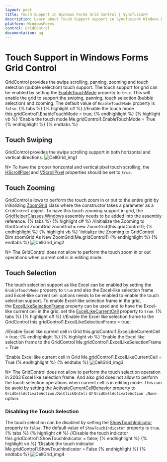 ```yaml
---
layout: post
title: Touch Support in Windows Forms Grid Control | Syncfusion®
description: Learn about Touch Support support in Syncfusion® Windows Forms Grid Control, its elements and more details.
platform: WindowsForms
control: GridControl
documentation: ug
--- 
```


# Touch Support in Windows Forms Grid Control
GridControl provides the swipe scrolling, panning, zooming and touch selection (bubble selection) touch support. The touch support for grid can be enabled by setting the [EnableTouchMode](https://help.syncfusion.com/cr/windowsforms/Syncfusion.Windows.Forms.Grid.GridControl.html#Syncfusion_Windows_Forms_Grid_GridControl_EnableTouchMode) property to `true`. This will enable the grid to support the swiping, panning, touch selection (bubble selection) and zooming. The default value of `EnableTouchMode` property is `false`.
{% tabs %}
{% highlight c# %}
//Enable the touch mode
this.gridControl1.EnableTouchMode = true;
{% endhighlight %}
{% highlight vb %}
'Enable the touch mode
Me.gridControl1.EnableTouchMode = True
{% endhighlight %}
{% endtabs %}

## Touch Swiping
GridControl provides the swipe scrolling support in both horizontal and vertical directions.
![CellGrid_img1](TouchSupport_images/CellGrid_img1.png)

N> To have the proper horizontal and vertical pixel touch scrolling, the [HScrollPixel](https://help.syncfusion.com/cr/windowsforms/Syncfusion.Windows.Forms.Grid.GridControlBase.html#Syncfusion_Windows_Forms_Grid_GridControlBase_HScrollPixel) and [VScrollPixel](https://help.syncfusion.com/cr/windowsforms/Syncfusion.Windows.Forms.Grid.GridControlBase.html#Syncfusion_Windows_Forms_Grid_GridControlBase_VScrollPixel) properties should be set to `true`.

## Touch Zooming
GridControl allows to perform the touch zoom in or out to the entire grid by initializing [ZoomGrid](https://help.syncfusion.com/cr/windowsforms/Syncfusion.GridHelperClasses.ZoomGrid.html#) class where the constructor takes a parameter as a `GridControl` object.
To have this touch zooming support in grid, the [GridHelperClasses.Windows](https://help.syncfusion.com/cr/windowsforms/Syncfusion.GridHelperClasses.html#) assembly needs to be added into the assembly reference. 
{% tabs %}
{% highlight c# %}
//Initialize the Zooming to GridControl
ZoomGrid zoomGrid = new ZoomGrid(this.gridControl1);
{% endhighlight %}
{% highlight vb %}
'Initialize the Zooming to GridControl
Dim zoomGrid As New ZoomGrid(Me.gridControl1)
{% endhighlight %}
{% endtabs %}
![CellGrid_img2](TouchSupport_images/CellGrid_img2.png)

N> The GridControl does not allow to perform the touch zoom in or out operations when current cell is in editing mode.

## Touch Selection
The touch selection support as like Excel can be enabled by setting the `EnableTouchMode` property to `true` and also the Excel-like selection frame and Excel-like current cell options needs to be enabled to enable the touch selection support.
To enable Excel-like selection frame in the grid, the [ExcelLikeSelectionFrame](https://help.syncfusion.com/windowsforms/grid/ms-excel-like-features#excel-like-selection-frame) property can be used and to have the Excel-like current cell in the grid, set the [ExcelLikeCurrentCell](https://help.syncfusion.com/windowsforms/grid/ms-excel-like-features#excel-like-current-cell) property to `true`.
{% tabs %}
{% highlight c# %}
//Enable the Excel like selection frame to the GridControl
this.gridControl1.ExcelLikeSelectionFrame = true;

//Enable Excel like current cell in Grid 
this.gridControl1.ExcelLikeCurrentCell = true;
{% endhighlight %}
{% highlight vb %}
'Enable the Excel like selection frame to the GridControl
Me.gridControl1.ExcelLikeSelectionFrame = True

'Enable Excel like current cell in Grid 
Me.gridControl1.ExcelLikeCurrentCell = True
{% endhighlight %}
{% endtabs %}
![CellGrid_img3](TouchSupport_images/CellGrid_img3.png)

N> The GridControl does not allow to perform the touch selection operation in 2003 Excel like selection frame. And also grid does not allow to perform the touch selection operations when current cell is in editing mode. This can be avoid by setting the [ActivateCurrentCellBehavior](https://help.syncfusion.com/cr/windowsforms/Syncfusion.Windows.Forms.Grid.GridControl.html#Syncfusion_Windows_Forms_Grid_GridControl_ActivateCurrentCellBehavior) property to `GridCellActivateAction.DblClickOnCell` or `GridCellActivateAction .None` option.

### Disabling the Touch Selection
The touch selection can be disabled by setting the [ShowTouchIndicator](https://help.syncfusion.com/cr/windowsforms/Syncfusion.Windows.Forms.Grid.GridControlBase.html#Syncfusion_Windows_Forms_Grid_GridControlBase_ShowTouchIndicator) property to `false`. The default value of `ShowTouchIndicator` property is `true`. 
{% tabs %}
{% highlight c# %}
//Disable the touch indicator
this.gridControl1.ShowTouchIndicator = false;
{% endhighlight %}
{% highlight vb %}
'Disable the touch indicator
Me.gridControl1.ShowTouchIndicator = False
{% endhighlight %}
{% endtabs %}
![CellGrid_img4](TouchSupport_images/CellGrid_img4.png)
